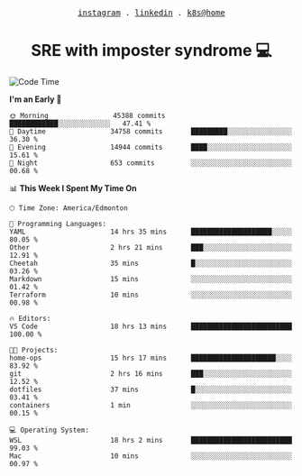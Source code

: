 <p align="center">
  <samp>
    <a href="https://www.instagram.com/lildrunkensmurf/">instagram</a> .
    <a href="https://www.linkedin.com/in/joryirving/">linkedin</a> .
    <a href="https://github.com/joryirving/home-ops">k8s@home</a>
  </samp>
</p>

<h1 align="center">
  SRE with imposter syndrome 💻
</h1>

<!--START_SECTION:waka-->
![Code Time](http://img.shields.io/badge/Code%20Time-419%20hrs%2010%20mins-blue)

**I'm an Early 🐤** 

```text
🌞 Morning                45388 commits       ████████████░░░░░░░░░░░░░   47.41 % 
🌆 Daytime                34758 commits       █████████░░░░░░░░░░░░░░░░   36.30 % 
🌃 Evening                14944 commits       ████░░░░░░░░░░░░░░░░░░░░░   15.61 % 
🌙 Night                  653 commits         ░░░░░░░░░░░░░░░░░░░░░░░░░   00.68 % 
```


📊 **This Week I Spent My Time On** 

```text
🕑︎ Time Zone: America/Edmonton

💬 Programming Languages: 
YAML                     14 hrs 35 mins      ████████████████████░░░░░   80.05 % 
Other                    2 hrs 21 mins       ███░░░░░░░░░░░░░░░░░░░░░░   12.91 % 
Cheetah                  35 mins             █░░░░░░░░░░░░░░░░░░░░░░░░   03.26 % 
Markdown                 15 mins             ░░░░░░░░░░░░░░░░░░░░░░░░░   01.42 % 
Terraform                10 mins             ░░░░░░░░░░░░░░░░░░░░░░░░░   00.98 % 

🔥 Editors: 
VS Code                  18 hrs 13 mins      █████████████████████████   100.00 % 

🐱‍💻 Projects: 
home-ops                 15 hrs 17 mins      █████████████████████░░░░   83.92 % 
git                      2 hrs 16 mins       ███░░░░░░░░░░░░░░░░░░░░░░   12.52 % 
dotfiles                 37 mins             █░░░░░░░░░░░░░░░░░░░░░░░░   03.41 % 
containers               1 min               ░░░░░░░░░░░░░░░░░░░░░░░░░   00.15 % 

💻 Operating System: 
WSL                      18 hrs 2 mins       █████████████████████████   99.03 % 
Mac                      10 mins             ░░░░░░░░░░░░░░░░░░░░░░░░░   00.97 % 
```


<!--END_SECTION:waka-->

